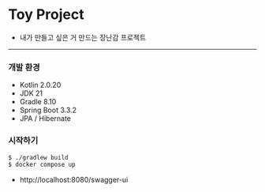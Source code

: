 # Toy Project

- 내가 만들고 싶은 거 만드는 장난감 프로젝트

---

### 개발 환경
* Kotlin 2.0.20
* JDK 21
* Gradle 8.10
* Spring Boot 3.3.2
* JPA / Hibernate

### 시작하기

```bash
$ ./gradlew build
$ docker compose up
```

- http://localhost:8080/swagger-ui
